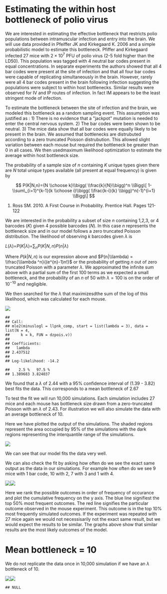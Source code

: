 Estimating the within host bottleneck of polio virus
================

We are interested in estimating the effective bottleneck that restricts polio populations between intramuscular infection and entry into the brain. We will use data provided in Pfeiffer JK and Kirkegaard K. 2006 and a simple probabilistic model to estimate this bottleneck. Pfiffer and Kirkegaard infected 27 mice with 2 × 10<sup>7</sup> PFU of polio virus (2-5 fold higher than the LD50). This population was tagged with 4 neutral bar codes present in equal concentrations. In separate experiments the authors showed that all 4 bar codes were present at the site of infection and that all four bar codes were capable of replicating simultaneously in the brain. However, rarely were all 4 bar codes present in the brain following infection suggesting the populations were subject to within host bottlenecks. Similar results were observed for IV and IP routes of infection. In fact IM appears to be the least stringent mode of infection.

To estimate the bottleneck between the site of infection and the brain, we modeled this bottleneck as a random sampling event. This assumption was justified as : 1) There is no evidence that a "jackpot" mutation is needed to enter the central nervous system. 2) The bar codes were been shown to be neutral. 3) The mice data show that all bar codes were equally likely to be present in the brain. We assumed that bottlenecks are distrubuted according to a zero truncated Poisson distrubution. This allowed slight variation between each mouse but required the bottleneck be greater than 0 in all cases. We then usedmaximum likelihood optimization to estimate the average within host bottleneck size.

The probability of a sample size of *n* containing *K* unique types given there are *N* total unique types available (all present at equal frequency) is given by

$$
P(K|N,n)={N \\choose k}\\bigg( \\frac{k}{N}\\bigg)^n 
\\Bigg\[ 1-\\sum\_{i=1}^{k-1}{k \\choose i}\\bigg(  \\frac{k-i}{k} \\bigg)^n(-1)^{i+1}  \\Bigg\]
$$

1.  Ross SM. 2010. A First Course in Probability. Prentice Hall. Pages 121-122

We are interested in the probability a subset of size *n* containing 1,2,3, or 4 barcodes (*K*) given 4 possible barcodes (*N*). In this case *n* represents the bottleneck size and in our model follows a zero truncated Poisson distribution. The likelihood of observing *k* barcodes given *λ* is

*L*(*λ*)=*P*(*K*|*λ*)=∑<sub>*n*</sub>*P*(*K*|*N*, *n*)*P*(*n*|*λ*)

Where *P*(*k*|*N*, *n*) is our expression above and $P(n|\\lambda) = \\frac{\\lambda ^n}{(e^{n}-1)n!}$ or the probability of getting *n* out of zero truncated Poisson with a parameter *λ*. We approximated the infinite sum above with a partial sum of the first 100 terms as we expected a small bottleneck, and the probability of an *n* of 50 with *λ* = 100 is on the order of 10<sup>−10</sup> and negligible.

We then searched for the *λ* that maximizesdthe sum of the log of this likelihood, which was calculated for each mouse.

![](bottleneck_exploration_files/figure-markdown_github/unnamed-chunk-4-1.png)

    ## 
    ## Call:
    ## mle2(minuslogl = llpnk_comp, start = list(lambda = 3), data = list(N = 4, 
    ##     k = k, FUN = dzpois.v))
    ## 
    ## Coefficients:
    ##   lambda 
    ## 2.437512 
    ## 
    ## Log-likelihood: -14.2

    ##    2.5 %   97.5 % 
    ## 1.389683 3.824037

We found that a *λ* of 2.44 with a 95% confidence interval of (1.39 - 3.82) best fits the data. This corresponds to a mean bottleneck of 2.67

To test the fit we will run 10,000 simulations. Each simulation includes 27 mice and each mouse has bottleneck size drawn from a zero-truncated Poisson with an *λ* of 2.43. For illustration we will also simulate the data with an average bottleneck of 10.

Here we have plotted the output of the simulations. The shaded regions represent the area occupied by 95% of the simulations with the dark regions representing the interquantile range of the simulations.

![](bottleneck_exploration_files/figure-markdown_github/unnamed-chunk-5-1.png)

We can see that our model fits the data very well.

We can also check the fit by asking how often do we see the exact same output as the data in our simulations. For example how often do we see 9 mice with 1 bar code, 10 with 2, 7 with 3 and 1 with 4.

![](bottleneck_exploration_files/figure-markdown_github/unnamed-chunk-6-1.png)![](bottleneck_exploration_files/figure-markdown_github/unnamed-chunk-6-2.png)

Here we rank the possible outcomes in order of frequency of occurance and plot the cumulative frequency on the y axis. The blue line signifiest the top 50% most frequent outcomes. The red line signifies the particular outcome observed in the mouse experiment. This outcome is in the top 10% most frequently simulated outcomes. If the experiment was repeated with 27 mice again we would not necessisarily not the exact same result, but we would expect the results to be similar. The graphs above show that similar results are the most likely outcomes of the model.

Mean bottleneck = 10
====================

We do not replicate the data once in 10,000 simulation if we have an *λ* bottleneck of 10.

![](bottleneck_exploration_files/figure-markdown_github/unnamed-chunk-7-1.png)![](bottleneck_exploration_files/figure-markdown_github/unnamed-chunk-7-2.png)

    ## NULL
